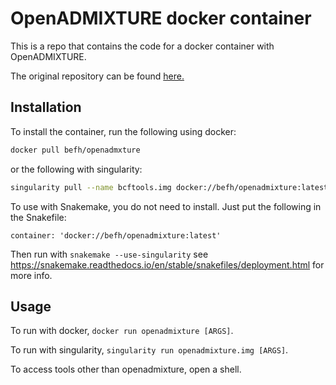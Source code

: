 # OpenADMIXTURE docker container

This is a repo that contains the code for a docker container with OpenADMIXTURE.

The original repository can be found [here.](https://github.com/OpenMendel/OpenADMIXTURE.jl)

## Installation

To install the container, run the following using docker:

```bash
docker pull befh/openadmxture
```

or the following with singularity:

```bash
singularity pull --name bcftools.img docker://befh/openadmixture:latest
```

To use with Snakemake, you do not need to install. Just put the following in the Snakefile:

```snakemake
container: 'docker://befh/openadmixture:latest'
```

Then run with `snakemake --use-singularity` see https://snakemake.readthedocs.io/en/stable/snakefiles/deployment.html for more info.

## Usage

To run with docker, `docker run openadmixture [ARGS]`.

To run with singularity, `singularity run openadmixture.img [ARGS]`.

To access tools other than openadmixture, open a shell.
